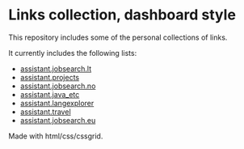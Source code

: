 # Links collection, dashboard style

This repository includes some of the personal collections of links.

It currently includes the following lists:

* [assistant.jobsearch.lt](./assistant.jobsearch.lt.html)
* [assistant.projects](./assistant.projects.html)
* [assistant.jobsearch.no](./assistant.jobsearch.no.html)
* [assistant.java_etc](./assistant.java_etc.html)
* [assistant.langexplorer](./assistant.langexplorer.html)
* [assistant.travel](./assistant.travel.html)
* [assistant.jobsearch.eu](./assistant.jobsearch.eu.html)


Made with html/css/cssgrid.